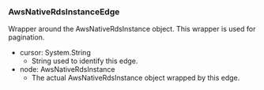 ### AwsNativeRdsInstanceEdge
Wrapper around the AwsNativeRdsInstance object. This wrapper is used for pagination.

- cursor: System.String
  - String used to identify this edge.
- node: AwsNativeRdsInstance
  - The actual AwsNativeRdsInstance object wrapped by this edge.
